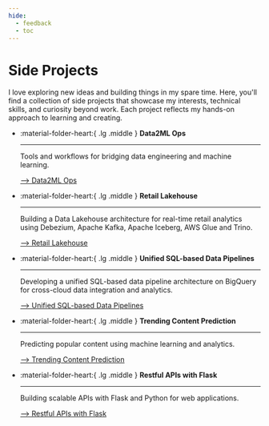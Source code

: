 ```yaml
---
hide:
  - feedback
  - toc
---
```

# Side Projects

I love exploring new ideas and building things in my spare time. Here, you'll find a collection of side projects that showcase my interests, technical skills, and curiosity beyond work. Each project reflects my hands-on approach to learning and creating.

<div class="grid cards" markdown>

-   :material-folder-heart:{ .lg .middle } __Data2ML Ops__

    ---

    Tools and workflows for bridging data engineering and machine learning.

     [--> Data2ML Ops](./data2ml-ops/index.md)

-   :material-folder-heart:{ .lg .middle } __Retail Lakehouse__

    ---

    Building a Data Lakehouse architecture for real-time retail analytics using Debezium, Apache Kafka, Apache Iceberg, AWS Glue and Trino.

    [--> Retail Lakehouse](./retail-lakehouse/index.md)

-   :material-folder-heart:{ .lg .middle } __Unified SQL-based Data Pipelines__

    ---

    Developing a unified SQL-based data pipeline architecture on BigQuery for cross-cloud data integration and analytics.

    [--> Unified SQL-based Data Pipelines](./data-mesh/index.md)

-   :material-folder-heart:{ .lg .middle } __Trending Content Prediction__

    ---

    Predicting popular content using machine learning and analytics.

    [--> Trending Content Prediction](./dcard-hw/README.md)

-   :material-folder-heart:{ .lg .middle } __Restful APIs with Flask__

    ---

    Building scalable APIs with Flask and Python for web applications.

    [--> Restful APIs with Flask](./restful-apis-with-flask/README.md)

